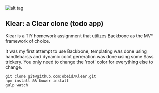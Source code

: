 ![alt tag](http://i.imgur.com/IuqeSdV.png)

## Klear: a Clear clone (todo app)


Klear is a TIY homework assignment that utilizes Backbone as the MV* framework of choice.

It was my first attempt to use Backbone, templating was done using handlebarsjs and dynamic colot generation was done using some Sass trickery. You only need to change the 'root' color for everything else to change.

```
git clone git@github.com:obeid/Klear.git
npm install && bower install
gulp watch
```
